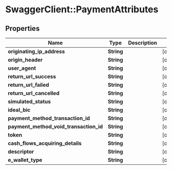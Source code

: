 # SwaggerClient::PaymentAttributes

## Properties
Name | Type | Description | Notes
------------ | ------------- | ------------- | -------------
**originating_ip_address** | **String** |  | [optional] 
**origin_header** | **String** |  | [optional] 
**user_agent** | **String** |  | [optional] 
**return_url_success** | **String** |  | [optional] 
**return_url_failed** | **String** |  | [optional] 
**return_url_cancelled** | **String** |  | [optional] 
**simulated_status** | **String** |  | [optional] 
**ideal_bic** | **String** |  | [optional] 
**payment_method_transaction_id** | **String** |  | [optional] 
**payment_method_void_transaction_id** | **String** |  | [optional] 
**token** | **String** |  | [optional] 
**cash_flows_acquiring_details** | **String** |  | [optional] 
**descriptor** | **String** |  | [optional] 
**e_wallet_type** | **String** |  | [optional] 


